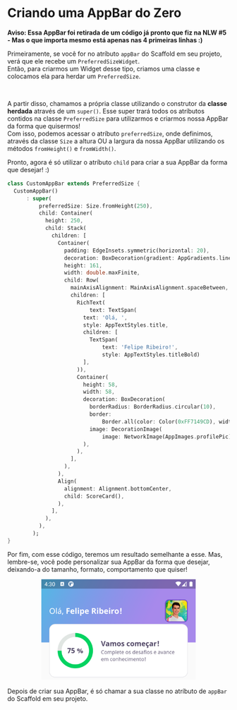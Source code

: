 # Criando uma AppBar do Zero

<b>Aviso: Essa AppBar foi retirada de um código já pronto que fiz na NLW #5 - Mas o que importa mesmo está apenas nas 4 primeiras linhas :)</b>

Primeiramente, se você for no atríbuto `appBar` do Scaffold em seu projeto, verá que ele recebe um `PreferredSizeWidget`. </br>
Então, para criarmos um Widget desse tipo, criamos uma classe e colocamos ela para herdar um `PreferredSize`.

<br>

A partir disso, chamamos a própria classe utilizando o construtor da <b>classe herdada</b> através de um `super()`. Esse super trará todos os atríbutos contidos na classe `PreferredSize` para utilizarmos e criarmos nossa AppBar da forma que quisermos!<br>
Com isso, podemos acessar o atríbuto `preferredSize`, onde definimos, através da classe `Size` a altura OU a largura da nossa AppBar utilizando os métodos `fromHeight()` e `fromWidth()`.

Pronto, agora é só utilizar o atríbuto `child` para criar a sua AppBar da forma que desejar! :)

```dart
class CustomAppBar extends PreferredSize {
  CustomAppBar()
      : super(
          preferredSize: Size.fromHeight(250),
          child: Container(
            height: 250,
            child: Stack(
              children: [
                Container(
                  padding: EdgeInsets.symmetric(horizontal: 20),
                  decoration: BoxDecoration(gradient: AppGradients.linear),
                  height: 161,
                  width: double.maxFinite,
                  child: Row(
                    mainAxisAlignment: MainAxisAlignment.spaceBetween,
                    children: [
                      RichText(
                          text: TextSpan(
                        text: 'Olá, ',
                        style: AppTextStyles.title,
                        children: [
                          TextSpan(
                              text: 'Felipe Ribeiro!',
                              style: AppTextStyles.titleBold)
                        ],
                      )),
                      Container(
                        height: 58,
                        width: 58,
                        decoration: BoxDecoration(
                          borderRadius: BorderRadius.circular(10),
                          border:
                              Border.all(color: Color(0xFF7149CD), width: 2),
                          image: DecorationImage(
                              image: NetworkImage(AppImages.profilePic)),
                        ),
                      ),
                    ],
                  ),
                ),
                Align(
                  alignment: Alignment.bottomCenter,
                  child: ScoreCard(),
                ),
              ],
            ),
          ),
        );
}
```

Por fim, com esse código, teremos um resultado semelhante a esse. Mas, lembre-se, você pode personalizar sua AppBar da forma que desejar, deixando-a do tamanho, formato, comportamento que quiser!

<div align='center'>
    <img src='../../../assets/devquiz_appbar.png' width=350>
</div>

Depois de criar sua AppBar, é só chamar a sua classe no atríbuto de `appBar` do Scaffold em seu projeto.
